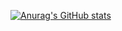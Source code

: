 [![Anurag's GitHub stats](https://github-readme-stats.vercel.app/api?username=kacperstasica&hide=stars,contribs,issues&count_private=true&show_icons=true&theme=dracula)](https://github.com/anuraghazra/github-readme-stats)
